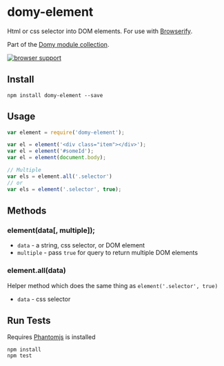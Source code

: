 # domy-element
 
Html or css selector into DOM elements. For use with [Browserify](http://browserify.org).

Part of the [Domy module collection](https://github.com/scottcorgan/domy).

[![browser support](https://ci.testling.com/scottcorgan/domy-element.png)](https://ci.testling.com/scottcorgan/domy-element)
 
## Install
 
```
npm install domy-element --save
```
 
## Usage
 
```js
var element = require('domy-element');

var el = element('<div class="item"></div>');
var el = element('#someId');
var el = element(document.body);

// Multiple
var els = element.all('.selector')
// or
var els = element('.selector', true);
```
 
## Methods

### element(data[, multiple]);

* `data` - a string, css selector, or DOM element
* `multiple` - pass `true` for query to return multiple DOM elements

### element.all(data)

Helper method which does the same thing as `element('.selector', true)`

* `data` - css selector

## Run Tests

Requires [Phantomjs](phantomjs.org/download.html) is installed

```
npm install
npm test
```